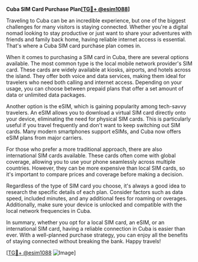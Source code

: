 **Cuba SIM Card Purchase Plan[[TG💪+ @esim1088](https://t.me/s/esim1088)]**

Traveling to Cuba can be an incredible experience, but one of the biggest challenges for many visitors is staying connected. Whether you're a digital nomad looking to stay productive or just want to share your adventures with friends and family back home, having reliable internet access is essential. That's where a Cuba SIM card purchase plan comes in.

When it comes to purchasing a SIM card in Cuba, there are several options available. The most common type is the local mobile network provider's SIM card. These cards are widely available at kiosks, airports, and hotels across the island. They offer both voice and data services, making them ideal for travelers who need both calling and internet access. Depending on your usage, you can choose between prepaid plans that offer a set amount of data or unlimited data packages.

Another option is the eSIM, which is gaining popularity among tech-savvy travelers. An eSIM allows you to download a virtual SIM card directly onto your device, eliminating the need for physical SIM cards. This is particularly useful if you travel frequently and don't want to keep switching out SIM cards. Many modern smartphones support eSIMs, and Cuba now offers eSIM plans from major carriers.

For those who prefer a more traditional approach, there are also international SIM cards available. These cards often come with global coverage, allowing you to use your phone seamlessly across multiple countries. However, they can be more expensive than local SIM cards, so it's important to compare prices and coverage before making a decision.

Regardless of the type of SIM card you choose, it's always a good idea to research the specific details of each plan. Consider factors such as data speed, included minutes, and any additional fees for roaming or overages. Additionally, make sure your device is unlocked and compatible with the local network frequencies in Cuba.

In summary, whether you opt for a local SIM card, an eSIM, or an international SIM card, having a reliable connection in Cuba is easier than ever. With a well-planned purchase strategy, you can enjoy all the benefits of staying connected without breaking the bank. Happy travels!

[[TG💪+ @esim1088](https://t.me/s/esim1088) ![Image](https://i.postimg.cc/Y0z9fWf4/image.png)]
